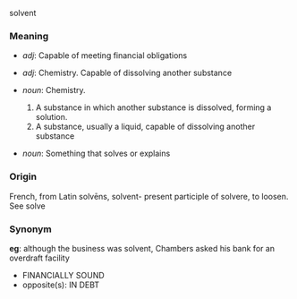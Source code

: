 solvent
### Meaning
+ _adj_: Capable of meeting financial obligations
+ _adj_: Chemistry. Capable of dissolving another substance

+ _noun_: Chemistry.
   1. A substance in which another substance is dissolved, forming a solution.
   2. A substance, usually a liquid, capable of dissolving another substance
+ _noun_: Something that solves or explains

### Origin

French, from Latin solvēns, solvent- present participle of solvere, to loosen. See solve

### Synonym

__eg__: although the business was solvent, Chambers asked his bank for an overdraft facility

+ FINANCIALLY SOUND
+ opposite(s): IN DEBT


